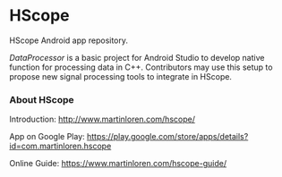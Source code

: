 # HScope
HScope Android app repository.

*DataProcessor* is a basic project for Android Studio to develop native function for processing data in C++. Contributors may use this setup to propose new signal processing tools to integrate in HScope.


### About HScope

Introduction: http://www.martinloren.com/hscope/

App on Google Play: https://play.google.com/store/apps/details?id=com.martinloren.hscope

Online Guide: https://www.martinloren.com/hscope-guide/
